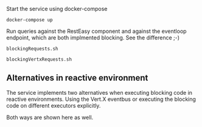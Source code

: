 Start the service using docker-compose
```
docker-compose up
```

Run queries against the RestEasy component and against the eventloop endpoint, which are both implmented blocking. See the difference ;-)

```
blockingRequests.sh
```

```
blockingVertxRequests.sh
```


## Alternatives in reactive environment
The service implements two alternatives when executing blocking code in reactive environments.
Using the Vert.X eventbus or executing the blocking code on different executors explicitly.

Both ways are shown here as well.

